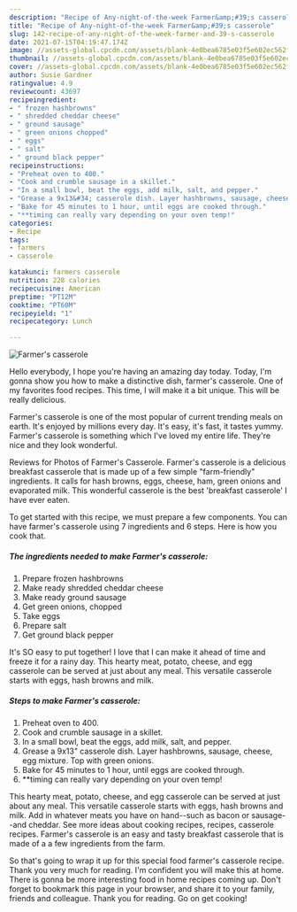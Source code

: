 ```yaml
---
description: "Recipe of Any-night-of-the-week Farmer&amp;#39;s casserole"
title: "Recipe of Any-night-of-the-week Farmer&amp;#39;s casserole"
slug: 142-recipe-of-any-night-of-the-week-farmer-and-39-s-casserole
date: 2021-07-15T04:19:47.174Z
image: //assets-global.cpcdn.com/assets/blank-4e0bea6785e03f5e602ec562f230caae08da540cada707380b4fe1bbebba43da.png
thumbnail: //assets-global.cpcdn.com/assets/blank-4e0bea6785e03f5e602ec562f230caae08da540cada707380b4fe1bbebba43da.png
cover: //assets-global.cpcdn.com/assets/blank-4e0bea6785e03f5e602ec562f230caae08da540cada707380b4fe1bbebba43da.png
author: Susie Gardner
ratingvalue: 4.9
reviewcount: 43697
recipeingredient:
- " frozen hashbrowns"
- " shredded cheddar cheese"
- " ground sausage"
- " green onions chopped"
- " eggs"
- " salt"
- " ground black pepper"
recipeinstructions:
- "Preheat oven to 400."
- "Cook and crumble sausage in a skillet."
- "In a small bowl, beat the eggs, add milk, salt, and pepper."
- "Grease a 9x13&#34; casserole dish. Layer hashbrowns, sausage, cheese, egg mixture. Top with green onions."
- "Bake for 45 minutes to 1 hour, until eggs are cooked through."
- "**timing can really vary depending on your oven temp!"
categories:
- Recipe
tags:
- farmers
- casserole

katakunci: farmers casserole 
nutrition: 228 calories
recipecuisine: American
preptime: "PT12M"
cooktime: "PT60M"
recipeyield: "1"
recipecategory: Lunch

---
```



![Farmer&#39;s casserole](//assets-global.cpcdn.com/assets/blank-4e0bea6785e03f5e602ec562f230caae08da540cada707380b4fe1bbebba43da.png)

Hello everybody, I hope you're having an amazing day today. Today, I'm gonna show you how to make a distinctive dish, farmer&#39;s casserole. One of my favorites food recipes. This time, I will make it a bit unique. This will be really delicious.

Farmer&#39;s casserole is one of the most popular of current trending meals on earth. It's enjoyed by millions every day. It's easy, it's fast, it tastes yummy. Farmer&#39;s casserole is something which I've loved my entire life. They're nice and they look wonderful.

Reviews for Photos of Farmer&#39;s Casserole. Farmer&#39;s casserole is a delicious breakfast casserole that is made up of a few simple &#34;farm-friendly&#34; ingredients. It calls for hash browns, eggs, cheese, ham, green onions and evaporated milk. This wonderful casserole is the best &#39;breakfast casserole&#39; I have ever eaten.


To get started with this recipe, we must prepare a few components. You can have farmer&#39;s casserole using 7 ingredients and 6 steps. Here is how you cook that.

<!--inarticleads1-->

##### The ingredients needed to make Farmer&#39;s casserole:

1. Prepare  frozen hashbrowns
1. Make ready  shredded cheddar cheese
1. Make ready  ground sausage
1. Get  green onions, chopped
1. Take  eggs
1. Prepare  salt
1. Get  ground black pepper


It&#39;s SO easy to put together! I love that I can make it ahead of time and freeze it for a rainy day. This hearty meat, potato, cheese, and egg casserole can be served at just about any meal. This versatile casserole starts with eggs, hash browns and milk. 

<!--inarticleads2-->

##### Steps to make Farmer&#39;s casserole:

1. Preheat oven to 400.
1. Cook and crumble sausage in a skillet.
1. In a small bowl, beat the eggs, add milk, salt, and pepper.
1. Grease a 9x13&#34; casserole dish. Layer hashbrowns, sausage, cheese, egg mixture. Top with green onions.
1. Bake for 45 minutes to 1 hour, until eggs are cooked through.
1. **timing can really vary depending on your oven temp!


This hearty meat, potato, cheese, and egg casserole can be served at just about any meal. This versatile casserole starts with eggs, hash browns and milk. Add in whatever meats you have on hand--such as bacon or sausage--and cheddar. See more ideas about cooking recipes, recipes, casserole recipes. Farmer&#39;s casserole is an easy and tasty breakfast casserole that is made of a a few ingredients from the farm. 

So that's going to wrap it up for this special food farmer&#39;s casserole recipe. Thank you very much for reading. I'm confident you will make this at home. There is gonna be more interesting food in home recipes coming up. Don't forget to bookmark this page in your browser, and share it to your family, friends and colleague. Thank you for reading. Go on get cooking!
